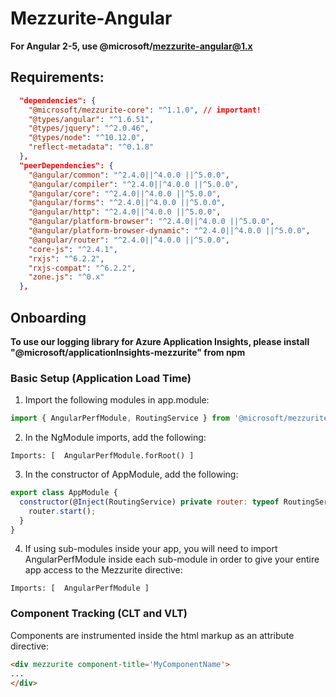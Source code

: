 # Mezzurite-Angular
**For Angular 2-5, use @microsoft/mezzurite-angular@1.x**
## Requirements:
```json
  "dependencies": {
    "@microsoft/mezzurite-core": "^1.1.0", // important!
    "@types/angular": "^1.6.51",
    "@types/jquery": "^2.0.46",
    "@types/node": "^10.12.0",
    "reflect-metadata": "^0.1.8"
  },
  "peerDependencies": {
    "@angular/common": "^2.4.0||^4.0.0 ||^5.0.0",
    "@angular/compiler": "^2.4.0||^4.0.0 ||^5.0.0",
    "@angular/core": "^2.4.0||^4.0.0 ||^5.0.0",
    "@angular/forms": "^2.4.0||^4.0.0 ||^5.0.0",
    "@angular/http": "^2.4.0||^4.0.0 ||^5.0.0",
    "@angular/platform-browser": "^2.4.0||^4.0.0 ||^5.0.0",
    "@angular/platform-browser-dynamic": "^2.4.0||^4.0.0 ||^5.0.0",
    "@angular/router": "^2.4.0||^4.0.0 ||^5.0.0",
    "core-js": "^2.4.1",
    "rxjs": "^6.2.2",
    "rxjs-compat": "^6.2.2",
    "zone.js": "^0.x"
  },
```

## Onboarding
**To use our logging library for Azure Application Insights, please install "@microsoft/applicationInsights-mezzurite" from npm**

### Basic Setup (Application Load Time)
1. Import the following modules in app.module:
```javascript
import { AngularPerfModule, RoutingService } from '@microsoft/mezzurite.angular';
```
2. In the NgModule imports, add the following:
```
Imports: [  AngularPerfModule.forRoot() ]
```
3. In the constructor of AppModule, add the following:
```javascript
export class AppModule {
  constructor(@Inject(RoutingService) private router: typeof RoutingService) {
    router.start();
  }
}
```
4. If using sub-modules inside your app, you will need to import AngularPerfModule inside each sub-module in order to give your entire app access to the Mezzurite directive:
```
Imports: [  AngularPerfModule ]
```
### Component Tracking (CLT and VLT)
Components are instrumented inside the html markup as an attribute directive:
```html
<div mezzurite component-title='MyComponentName'>
...
</div>
```
